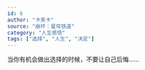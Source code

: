 ```yaml
---
id: 6
author: "卡芙卡"
source: "崩坏：星穹铁道"
category: "人生感悟"
tags: ["选择", "人生", "决定"]
---
```


当你有机会做出选择的时候，不要让自己后悔……